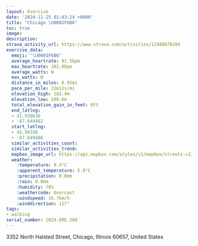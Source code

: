 ```yaml
---
layout: Exercise
date: '2024-11-25 01:43:24 +0000'
title: "Chicago \U0001F6B6"
toc: true
image:
description:
strava_activity_url: https://www.strava.com/activities/12980078204
exercise_data:
  emoji: "\U0001F6B6"
  average_heartrate: 91.5bpm
  max_heartrate: 101.0bpm
  average_watts: W
  max_watts: W
  distance_in_miles: 0.95mi
  pace_per_mile: 22m11s/mi
  elevation_high: 182.4m
  elevation_low: 180.6m
  total_elevation_gain_in_feet: 0ft
  end_latlng:
  - 41.938636
  - -87.644462
  start_latlng:
  - 41.94338
  - -87.649486
  similar_activities_count:
  similar_activities_trend:
  mapbox_image_url: https://api.mapbox.com/styles/v1/mapbox/streets-v11/static/path-5+787af2-1.0(g%7B~~F%7C~%7DuOx%40%40zEOr%40F~%40Et%40Bd%40GNKDK%3FMKmE%3F%7BFAc%40%40_B),pin-s-s+e5b22e(-87.64927,41.94244),pin-s-f+89ae00(-87.64605000000002,41.93995999999999)/auto/800x800?access_token=pk.eyJ1Ijoiam9zaGJlY2ttYW4iLCJhIjoiY205eWR2aDd1MWZ6djJrbXc4a3M0bWZleiJ9.XiG9OWkNcZk2QzjJbxLB4A
  weather:
    :temperature: 9.4°C
    :apparent_temperature: 5.9°C
    :precipitation: 0.0mm
    :rain: 0.0mm
    :humidity: 78%
    :weathercode: Overcast
    :windspeed: 16.7km/h
    :winddirection: 117°
tags:
- walking
serial_number: 2024.ERE.380
---
```

3352 North Halsted Street, Chicago, Illinois 60657, United States
